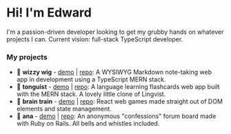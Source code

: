 # Hi! I'm Edward
I'm a passion-driven developer looking to get my grubby hands on whatever projects I can. Current vision: full-stack TypeScript developer.

### My projects
- 🧞 **wizzy wig** - [demo](https://wizzy-wig.netlify.app/) | [repo](https://github.com/Foyoman/wizzy-wig-client): A WYSIWYG Markdown note-taking web app in development using a TypeScript MERN stack.
- 👅 **tonguist** - [demo](https://tonguist.netlify.app/) | [repo](https://github.com/Foyoman/tonguist-client): A language learning flashcards web app built with the MERN stack. A lovely little clone of Lingvist.
- 🧠 **brain train** - [demo](https://github.com/Foyoman/brain-train) | [repo](https://the-brain-train.web.app/): React web games made straight out of DOM elements and state management.
- 💬 **ana** - [demo](https://github.com/Foyoman/ana) | [repo](https://ana-anecdotal.herokuapp.com/): An anonymous "confessions" forum board made with Ruby on Rails. All bells and whistles included.

<!--
**Foyoman/Foyoman** is a ✨ _special_ ✨ repository because its `README.md` (this file) appears on your GitHub profile.

Here are some ideas to get you started:

- 🔭 I’m currently working on ...
- 🌱 I’m currently learning ...
- 👯 I’m looking to collaborate on ...
- 🤔 I’m looking for help with ...
- 💬 Ask me about ...
- 📫 How to reach me: ...
- 😄 Pronouns: ...
- ⚡ Fun fact: ...
-->
